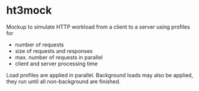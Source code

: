 # ht3mock

Mockup to simulate HTTP workload from a client to a server
using profiles for

- number of requests
- size of requests and responses
- max. number of requests in parallel
- client and server processing time

Load profiles are applied in parallel.
Background loads may also be applied, they run until all non-background are finished.
